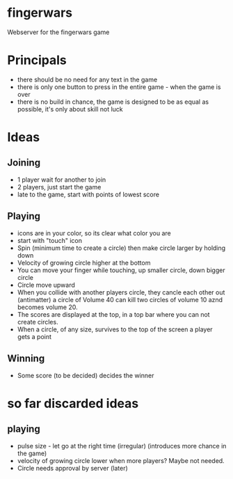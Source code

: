 # fingerwars

Webserver for the fingerwars game

# Principals
- there should be no need for any text in the game
- there is only one button to press in the entire game - when the game is over
- there is no build in chance, the game is designed to be as equal as possible, it's only about skill not luck

# Ideas

## Joining
- 1 player wait for another to join
- 2 players, just start the game
- late to the game, start with points of lowest score

## Playing
- icons are in your color, so its clear what color you are
- start with "touch" icon
- Spin (minimum time to create a circle) then make circle larger by holding down
- Velocity of growing circle higher at the bottom
- You can move your finger while touching, up smaller circle, down bigger circle
- Circle move upward
- When you collide with another players circle, they cancle each other out (antimatter) a circle of Volume 40 can kill two circles of volume 10 aznd becomes volume 20.
- The scores are displayed at the top, in a top bar where you can not create circles.
- When a circle, of any size, survives to the top of the screen a player gets a point

## Winning
- Some score (to be decided) decides the winner

# so far discarded ideas
## playing
- pulse size - let go at the right time (irregular) (introduces more chance in the game)
- velocity of growing circle lower when more players? Maybe not needed.
- Circle needs approval by server (later)
